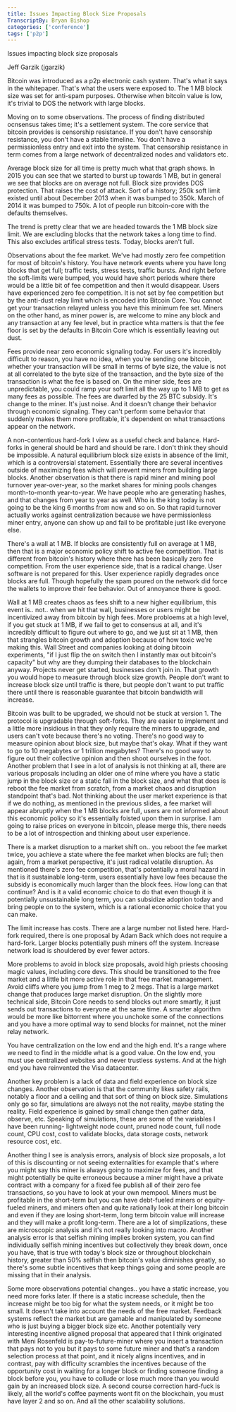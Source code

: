```yaml
---
title: Issues Impacting Block Size Proposals
TranscriptBy: Bryan Bishop
categories: ['conference']
tags: ['p2p']
---
```


Issues impacting block size proposals

Jeff Garzik (jgarzik)

Bitcoin was introduced as a p2p electronic cash system. That's what it says in the whitepaper. That's what the users were exposed to. The 1 MB block size was set for anti-spam purposes. Otherwise when bitcoin value is low, it's trivial to DOS the network with large blocks.

Moving on to some observations. The process of finding distributed ocnsensus takes time; it's a settlement system. The core service that bitcoin provides is censorship resistance. If you don't have censorship resistance, you don't have a stable timeline. You don't have a permissionless entry and exit into the system. That censorship resistance in term comes from a large network of decentralized nodes and validators etc.

Average block size for all time is pretty much what that graph shows. In 2015 you can see that we started to burst up towards 1 MB, but in general we see that blocks are on average not full. Block size provides DOS protection. That raises the cost of attack. Sort of a history; 250k soft limit existed until about December 2013 when it was bumped to 350k. March of 2014 it was bumped to 750k. A lot of people run bitcoin-core with the defaults themselves.

The trend is pretty clear that we are headed towards the 1 MB block size limit. We are excluding blocks that the network takes a long time to find. This also excludes artifical stress tests. Today, blocks aren't full.

Observations about the fee market. We've had mostly zero fee competition for most of bitcoin's history. You have network events where you have long blocks that get full; traffic tests, stress tests, traffic bursts. And right before the soft-limits were bumped, you would have short periods where there would be a little bit of fee competition and then it would disappear. Users have experienced zero fee competition. It is not set by fee competition but by the anti-dust relay limit which is encoded into Bitcoin Core. You cannot get your transaction relayed unless you have this minimum fee set. Miners on the other hand, as miner power is, are welcome to mine any block and any transaction at any fee level, but in practice whta matters is that the fee floor is set by the defaults in Bitcoin Core which is essentially leaving out dust.

Fees provide near zero economic signaling today. For users it's incredibly difficult to reason, you have no idea, when you're sending one bitcoin, whether your transaction will be small in terms of byte size, the value is not at all correlated to the byte size of the transaction, and the byte size of the transaction is what the fee is based on. On the miner side, fees are unpredictable, you could ramp your soft limit all the way up to 1 MB to get as many fees as possible. The fees are dwarfed by the 25 BTC subsidy. It's change to the miner. It's just noise. And it doesn't change their behavior through economic signaling. They can't perform some behavior that suddenly makes them more profitable, it's dependent on what transactions appear on the network.

A non-contentious hard-fork I view as a useful check and balance. Hard-forks in general should be hard and should be rare. I don't think they should be impossible. A natural equilibrium block size exists in absence of the limit, which is a controversial statement. Essentially there are several incentives outside of maximizing fees which will prevent miners from building large blocks. Another observation is that there is rapid miner and mining pool turnover year-over-year, so the market shares for mining pools changes month-to-month year-to-year. We have people who are generating hashes, and that changes from year to year as well. Who is the king today is not going to be the king 6 months from now and so on. So that rapid turnover actually works against centralization because we have permissionless miner entry, anyone can show up and fail to be profitable just like everyone else.

There's a wall at 1 MB. If blocks are consistently full on average at 1 MB, then that is a major economic policy shift to active fee competition. That is different from bitcoin's history where there has been basically zero fee competition. From the user experience side, that is a radical change. User software is not prepared for this. User experience rapidly degrades once blocks are full. Though hopefully the spam poured on the network did force the wallets to improve their fee behavior. Out of annoyance there is good.

Wall at 1 MB creates chaos as fees shift to a new higher equilibrium, this event is.. not.. when we hit that wall, businesses or users might be incentivized away from bitcoin by high fees. More probloems at a high level, if you get stuck at 1 MB, if we fail to get to consensus at all, and it's incredibly difficult to figure out where to go, and we just sit at 1 MB, then that strangles bitcoin growth and adoption because of how toxic we're making this. Wall Street and companies looking at doing bitcoin experiments, "if I just flip the on switch then I instantly max out bitcoin's capacity" but why are they dumping their databases to the blockchain anyway. Projects never get started, businesses don't join in. That growth you would hope to measure through block size growth. People don't want to increase block size until traffic is there, but people don't want to put traffic there until there is reasonable guarantee that bitcoin bandwidth will increase.

Bitcoin was built to be upgraded, we should not be stuck at version 1. The protocol is upgradable through soft-forks. They are easier to implement and a little more insidious in that they only require the miners to upgrade, and users can't vote because there's no voting. There's no good way to measure opinion about block size, but maybe that's okay. What if they want to go to 10 megabytes or 1 trillion megabytes? There's no good way to figure out their collective opinion and then shoot ourselves in the foot. Another problem that I see in a lot of analysis is not thinking at all, there are various proposals including an older one of mine where you have a static jump in the block size or a static fall in the block size, and what that does is reboot the fee market from scratch, from a market chaos and disruption standpoint that's bad. Not thinking about the user market experience is that if we do nothing, as mentioned in the previous slides, a fee market will appear abruptly when the 1 MB blocks are full, users are not informed about this economic policy so it's essentially foisted upon them in surprise. I am going to raise prices on everyone in bitcoin, please merge this, there needs to be a lot of introspection and thinking about user experience.

There is a market disruption to a market shift on..  you reboot the fee market twice, you achieve a state where the fee market when blocks are full; then again, from a market perspective, it's just radical volatile disruption. As mentioned there's zero fee competition, that's potentially a moral hazard in that is it sustainable long-term, users essentially have low fees because the subsidy is economically much larger than the block fees. How long can that continue? And is it a valid economic choice to do that even though it is potentially unsustainable long term, you can subsidize adoption today and bring people on to the system, which is a rational economic choice that you can make.

The limit increase has costs. There are a large number not listed here. Hard-fork required, there is one proposal by Adam Back which does not require a hard-fork. Larger blocks potentially push miners off the system. Increase network load is shouldered by ever fewer actors.

More problems to avoid in block size proposals, avoid high priests choosing magic values, including core devs. This should be transitioned to the free market and a little bit more active role in that free market management. Avoid cliffs where you jump from 1 meg to 2 megs. That is a large market change that produces large market disruption. On the slightly more technical side, Bitcoin Core needs to send blocks out more smartly, it just sends out transactions to everyone at the same time. A smarter algorithm would be more like bittorrent where you unchoke some of the connections and you have a more optimal way to send blocks for mainnet, not the miner relay network.

You have centralization on the low end and the high end. It's a range where we need to find in the middle what is a good value. On the low end, you must use centralized websites and never trustless systems. And at the high end you have reinvented the Visa datacenter.

Another key problem is a lack of data and field experience on block size changes. Another observation is that the community likes safety rails, notably a floor and a ceiling and that sort of thing on block size. Simulations only go so far, simulations are always not the not reality, maybe stating the reality. Field experience is gained by small change then gather data, observe, etc. Speaking of simulations, these are some of the variables I have been running- lightweight node count, pruned node count, full node count, CPU cost, cost to validate blocks, data storage costs, network resource cost, etc.

Another thing I see is analysis errors, analysis of block size proposals, a lot of this is discounting or not seeing externalities for example that's where you might say this miner is always going to maximize for fees, and that might potentially be quite erroneous because a miner might have a private contract with a company for a fixed fee publish all of their zero fee transactions, so you have to look at your own mempool. Miners must be profitable in the short-term but you can have debt-fueled miners or equity-fueled miners, and miners often and quite rationally look at their long bitcoin and even if they are losing short-term, long term bitcoin value will increase and they will make a profit long-term. There are a lot of simplizations, these are microscopic analysis and it's not really looking into macro. Another analysis error is that selfish mining implies broken system, you can find individually selfish mining incentives but collectively they break down, once you have, that is true with today's block size or throughout blockchain history, greater than 50% selfish then bitcoin's value diminishes greatly, so there's some subtle incentives that keep things going and some people are missing that in their analysis.

Some more observations potential changes.. you have a static increase, you need more forks later. If there is a static increase schedule, then the increase might be too big for what the system needs, or it might be too small. It doesn't take into account the needs of the free market. Feedback systems reflect the market but are gamable and manipulated by someone who is just buying a bigger block size etc. Another potentially very interesting incentive aligned proposal that appeared that I think originated with Meni Rosenfeld is pay-to-future-miner where you insert a transaction that pays not to you but it pays to some future miner and that's a random selection process at that point, and it nicely aligns incentives, and in contrast, pay with difficulty scrambles the incentives because of the opportunity cost in waiting for a longer block or finding someone finding a block before you, you have to collude or lose much more than you would gain by an increased block size. A second course correction hard-fuck is likely, all the world's coffee payments wont fit on the blockchain, you must have layer 2 and so on. And all the other scalability solutions.
